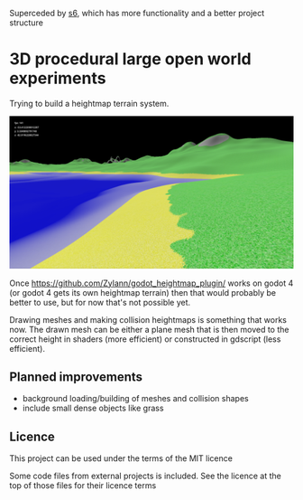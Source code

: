 Superceded by [s6](https://github.com/jmdejong/s6), which has more functionality and a better project structure

# 3D procedural large open world experiments

Trying to build a heightmap terrain system.

![screenshot of heightmap terrain with a texture and some transparent water](s5_world.png)

Once https://github.com/Zylann/godot_heightmap_plugin/ works on godot 4 (or godot 4 gets its own heightmap terrain) then that would probably be better to use, but for now that's not possible yet.

Drawing meshes and making collision heightmaps is something that works now.
The drawn mesh can be either a plane mesh that is then moved to the correct height in shaders (more efficient) or constructed in gdscript (less efficient).

## Planned improvements

- background loading/building of meshes and collision shapes
- include small dense objects like grass

## Licence

This project can be used under the terms of the MIT licence

Some code files from external projects is included. See the licence at the top of those files for their licence terms
